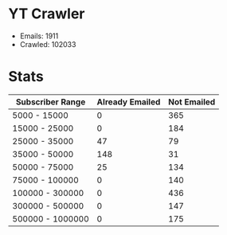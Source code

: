 # YT Crawler
- Emails: 1911
- Crawled: 102033

# Stats
| Subscriber Range  | Already Emailed | Not Emailed |
|-------|-------|-------|
| 5000 - 15000 | 0 | 365 |
| 15000 - 25000 | 0 | 184 |
| 25000 - 35000 | 47 | 79 |
| 35000 - 50000 | 148 | 31 |
| 50000 - 75000 | 25 | 134 |
| 75000 - 100000 | 0 | 140 |
| 100000 - 300000 | 0 | 436 |
| 300000 - 500000 | 0 | 147 |
| 500000 - 1000000 | 0 | 175 |
